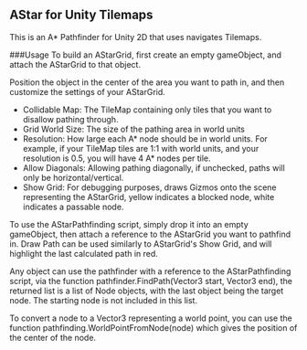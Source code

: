 ## AStar for Unity Tilemaps

This is an A* Pathfinder for Unity 2D that uses navigates Tilemaps.

###Usage
To build an AStarGrid, first create an empty gameObject, and attach the AStarGrid to that object.

Position the object in the center of the area you want to path in, and then customize the settings of your AStarGrid.

* Collidable Map: The TileMap containing only tiles that you want to disallow pathing through.
* Grid World Size: The size of the pathing area in world units
* Resolution: How large each A* node should be in world units. For example, if your TileMap tiles are 1:1 with world units, and your resolution is 0.5, you will have 4 A* nodes per tile.
* Allow Diagonals: Allowing pathing diagonally, if unchecked, paths will only be horizontal/vertical.
* Show Grid: For debugging purposes, draws Gizmos onto the scene representing the AStarGrid, yellow indicates a blocked node, white indicates a passable node.

To use the AStarPathfinding script, simply drop it into an empty gameObject, then attach a reference to the AStarGrid you want to pathfind in. Draw Path can be used similarly to AStarGrid's Show Grid, and will highlight the last calculated path in red.

Any object can use the pathfinder with a reference to the AStarPathfinding script, via the function pathfinder.FindPath(Vector3 start, Vector3 end), the returned list is a list of Node objects, with the last object being the target node. The starting node is not included in this list.

To convert a node to a Vector3 representing a world point, you can use the function pathfinding.WorldPointFromNode(node) which gives the position of the center of the node.